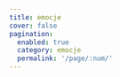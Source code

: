 ```yaml
---
title: emocje
cover: false
pagination: 
  enabled: true
  category: emocje
  permalink: '/page/:num/'
---
```

